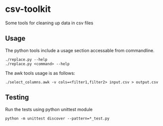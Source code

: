 # csv-toolkit
Some tools for cleaning up data in csv files

## Usage

The python tools include a usage section accessable from commandline.

    ./replace.py --help
    ./replace.py <command> --help

The awk tools usage is as follows:

    ./select_columns.awk -v cols=<filter1,filter2> input.csv > output.csv

## Testing
Run the tests using python unittest module

    python -m unittest discover --pattern=*_test.py
